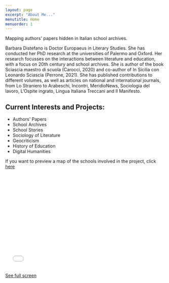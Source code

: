 ```yaml
---
layout: page
excerpt: "About Me..."
menutitle: Home
menuorder: 1
---
```

Mapping authors' papers hidden in Italian school archives.

Barbara Distefano is Doctor Europaeus in Literary Studies. She has conducted her PhD research at the universities of Palermo and Oxford. Her research focusses on the interactions between literature and education, with a focus on 20th century and school archives. She is author of the book Sciascia maestro di scuola (Carocci, 2020) and co-author of In Sicilia con Leonardo Sciascia (Perrone, 2021). She has published contributions to different volumes, as well as articles on national and international journals, from Lo Straniero to Arabeschi, Incontri, MeridioNews, Sociologia del lavoro, L’Ospite ingrato, Lingua Italiana Treccani and Il Manifesto.  



## Current Interests and Projects:

- Authors' Papers
- School Archives
- School Stories
- Sociology of Literature
- Geocriticism
- History of Education
- Digital Humanities

If you want to preview a map of the schools involved in the project, click [here](http://u.osmfr.org/m/645628/)

<iframe width="100%" height="300px" frameborder="0" allowfullscreen src="//umap.openstreetmap.fr/ro/map/wwt_645628?scaleControl=false&miniMap=false&scrollWheelZoom=false&zoomControl=true&allowEdit=false&moreControl=true&searchControl=null&tilelayersControl=null&embedControl=null&datalayersControl=true&onLoadPanel=undefined&captionBar=false"></iframe><p><a href="//umap.openstreetmap.fr/ro/map/wwt_645628">See full screen</a></p>

